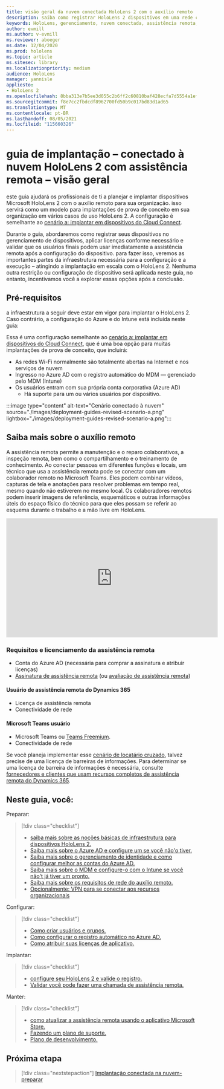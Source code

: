 ```yaml
---
title: visão geral da nuvem conectada HoloLens 2 com o auxílio remoto
description: saiba como registrar HoloLens 2 dispositivos em uma rede conectada na nuvem usando o assistente remoto do Dynamics 365.
keywords: HoloLens, gerenciamento, nuvem conectada, assistência remota, AAD, Azure AD, MDM, gerenciamento de dispositivo móvel
author: evmill
ms.author: v-evmill
ms.reviewer: aboeger
ms.date: 12/04/2020
ms.prod: hololens
ms.topic: article
ms.sitesec: library
ms.localizationpriority: medium
audience: HoloLens
manager: yannisle
appliesto:
- HoloLens 2
ms.openlocfilehash: 8bba313e7b5ee3d055c2b6ff2c60810baf428ecfa7d5554a1efb4e0aa9e1e98b
ms.sourcegitcommit: f8e7cc2fbdcdf8962700fd50b9c017bd83d1ad65
ms.translationtype: MT
ms.contentlocale: pt-BR
ms.lasthandoff: 08/05/2021
ms.locfileid: "115660326"
---
```

# <a name="deployment-guide--cloud-connected-hololens-2-with-remote-assist--overview"></a>guia de implantação – conectado à nuvem HoloLens 2 com assistência remota – visão geral

este guia ajudará os profissionais de ti a planejar e implantar dispositivos Microsoft HoloLens 2 com o auxílio remoto para sua organização. isso servirá como um modelo para implantações de prova de conceito em sua organização em vários casos de uso HoloLens 2. A configuração é semelhante ao [cenário a: implantar em dispositivos do Cloud Connect](common-scenarios.md#scenario-a). 

Durante o guia, abordaremos como registrar seus dispositivos no gerenciamento de dispositivos, aplicar licenças conforme necessário e validar que os usuários finais podem usar imediatamente a assistência remota após a configuração do dispositivo. para fazer isso, veremos as importantes partes da infraestrutura necessária para a configuração e a execução – atingindo a implantação em escala com o HoloLens 2. Nenhuma outra restrição ou configuração de dispositivo será aplicada neste guia, no entanto, incentivamos você a explorar essas opções após a conclusão.

## <a name="prerequisites"></a>Pré-requisitos

a infraestrutura a seguir deve estar em vigor para implantar o HoloLens 2. Caso contrário, a configuração do Azure e do Intune está incluída neste guia:

Essa é uma configuração semelhante ao [cenário a: implantar em dispositivos do Cloud Connect](/hololens/common-scenarios#scenario-a), que é uma boa opção para muitas implantações de prova de conceito, que incluirá:

- As redes Wi-Fi normalmente são totalmente abertas na Internet e nos serviços de nuvem
- Ingresso no Azure AD com o registro automático do MDM — gerenciado pelo MDM (Intune)
- Os usuários entram com sua própria conta corporativa (Azure AD)
    - Há suporte para um ou vários usuários por dispositivo.

:::image type="content" alt-text="Cenário conectado à nuvem" source="./images/deployment-guides-revised-scenario-a.png" lightbox="./images/deployment-guides-revised-scenario-a.png":::


## <a name="learn-about-remote-assist"></a>Saiba mais sobre o auxílio remoto

A assistência remota permite a manutenção e o reparo colaborativos, a inspeção remota, bem como o compartilhamento e o treinamento de conhecimento. Ao conectar pessoas em diferentes funções e locais, um técnico que usa a assistência remota pode se conectar com um colaborador remoto no Microsoft Teams. Eles podem combinar vídeos, capturas de tela e anotações para resolver problemas em tempo real, mesmo quando não estiverem no mesmo local. Os colaboradores remotos podem inserir imagens de referência, esquemáticos e outras informações úteis do espaço físico do técnico para que eles possam se referir ao esquema durante o trabalho e a mão livre em HoloLens.

<iframe width="560" height="315" src="https://www.youtube.com/embed/d3YT8j0yYl0" frameborder="0" allow="accelerometer; autoplay; clipboard-write; encrypted-media; gyroscope; picture-in-picture" allowfullscreen></iframe>

### <a name="remote-assist-licensing-and-requirements"></a>Requisitos e licenciamento da assistência remota

- Conta do Azure AD (necessária para comprar a assinatura e atribuir licenças)
- [Assinatura de assistência remota](/dynamics365/mixed-reality/remote-assist/buy-and-deploy-remote-assist) (ou [avaliação de assistência remota](/dynamics365/mixed-reality/remote-assist/try-remote-assist))
    
#### <a name="dynamics-365-remote-assist-user"></a>Usuário de assistência remota do Dynamics 365

- Licença de assistência remota
- Conectividade de rede

#### <a name="microsoft-teams-user"></a>Microsoft Teams usuário

- Microsoft Teams ou [Teams Freemium](https://products.office.com/microsoft-teams/free).
- Conectividade de rede

Se você planeja implementar esse [cenário de locatário cruzado](/dynamics365/mixed-reality/remote-assist/cross-tenant-overview#scenario-2-leasing-services-to-other-tenants), talvez precise de uma licença de barreiras de informações. Para determinar se uma licença de barreira de informações é necessária, consulte [fornecedores e clientes que usam recursos completos de assistência remota do Dynamics 365](/dynamics365/mixed-reality/remote-assist/cross-tenant-licensing-implementation).

## <a name="in-this-guide-you-will"></a>Neste guia, você:

Preparar:

> [!div class="checklist"]
> - [saiba mais sobre as noções básicas de infraestrutura para dispositivos HoloLens 2.](hololens2-cloud-connected-prepare.md#infrastructure-essentials)
> - [Saiba mais sobre o Azure AD e configure um se você não&#39;o tiver.](hololens2-cloud-connected-prepare.md#azure-active-directory)
> - [Saiba mais sobre o gerenciamento de identidade e como configurar melhor as contas do Azure AD.](hololens2-cloud-connected-prepare.md#identity-management)
> - [Saiba mais sobre o MDM e configure-o com o Intune se você não&#39;t já tiver um pronto.](hololens2-cloud-connected-prepare.md#mobile-device-management)
> - [Saiba mais sobre os requisitos de rede do auxílio remoto.](hololens2-cloud-connected-prepare.md#network)
> - [Opcionalmente: VPN para se conectar aos recursos organizacionais](hololens2-cloud-connected-prepare.md#optional-connect-your-hololens-to-vpn)

Configurar:

> [!div class="checklist"]
> - [Como criar usuários e grupos.](hololens2-cloud-connected-configure.md#azure-users-and-groups)
> - [Como configurar o registro automático no Azure AD.](hololens2-cloud-connected-configure.md#auto-enrollment-on-hololens-2)
> - [Como atribuir suas licenças de aplicativo.](hololens2-cloud-connected-configure.md#application-licenses)

Implantar:

> [!div class="checklist"]
> - [configure seu HoloLens 2 e valide o registro.](hololens2-cloud-connected-deploy.md#enrollment-validation)
> - [Validar você pode fazer uma chamada de assistência remota.](hololens2-cloud-connected-deploy.md#remote-assist-call-validation)

Manter:

> [!div class="checklist"]
> - [como atualizar a assistência remota usando o aplicativo Microsoft Store.](hololens2-cloud-connected-maintain.md#updates)
> - [Fazendo um plano de suporte.](hololens2-cloud-connected-maintain.md#support-plan)
> - [Plano de desenvolvimento.](hololens2-cloud-connected-maintain.md#development-plan)

## <a name="next-step"></a>Próxima etapa

> [!div class="nextstepaction"]
> [Implantação conectada na nuvem-preparar](hololens2-cloud-connected-prepare.md)

